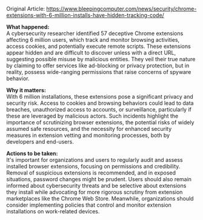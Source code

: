 Original Article: https://www.bleepingcomputer.com/news/security/chrome-extensions-with-6-million-installs-have-hidden-tracking-code/

**What happened:**  
A cybersecurity researcher identified 57 deceptive Chrome extensions affecting 6 million users, which track and monitor browsing activities, access cookies, and potentially execute remote scripts. These extensions appear hidden and are difficult to discover unless with a direct URL, suggesting possible misuse by malicious entities. They veil their true nature by claiming to offer services like ad-blocking or privacy protection, but in reality, possess wide-ranging permissions that raise concerns of spyware behavior.

**Why it matters:**  
With 6 million installations, these extensions pose a significant privacy and security risk. Access to cookies and browsing behaviors could lead to data breaches, unauthorized access to accounts, or surveillance, particularly if these are leveraged by malicious actors. Such incidents highlight the importance of scrutinizing browser extensions, the potential risks of widely assumed safe resources, and the necessity for enhanced security measures in extension vetting and monitoring processes, both by developers and end-users.

**Actions to be taken:**  
It's important for organizations and users to regularly audit and assess installed browser extensions, focusing on permissions and credibility. Removal of suspicious extensions is recommended, and in exposed situations, password changes might be prudent. Users should also remain informed about cybersecurity threats and be selective about extensions they install while advocating for more rigorous scrutiny from extension marketplaces like the Chrome Web Store. Meanwhile, organizations should consider implementing policies that control and monitor extension installations on work-related devices.